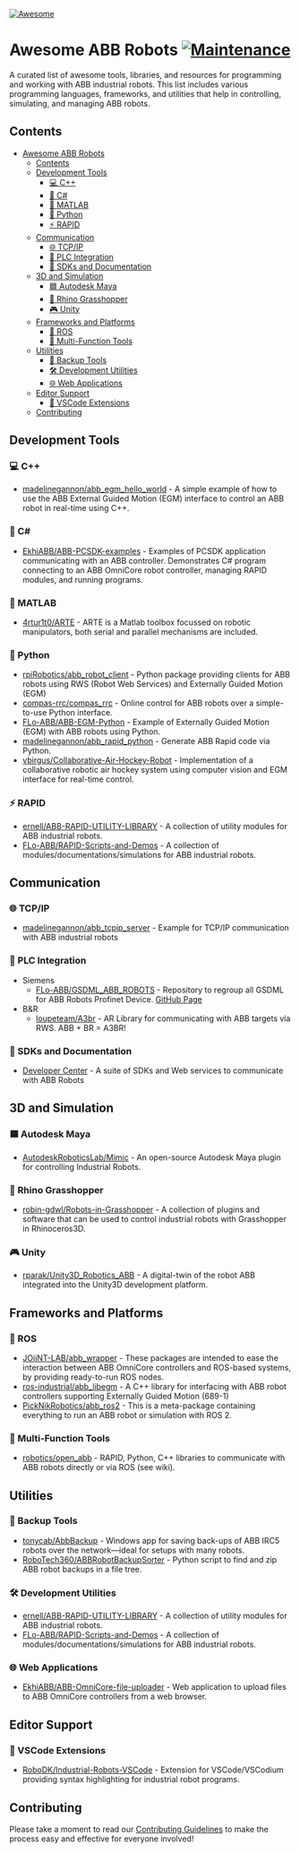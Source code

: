 [![Awesome](https://awesome.re/badge.svg)](https://awesome.re)

# Awesome ABB Robots [![Maintenance](https://img.shields.io/badge/Maintained%3F-yes-green.svg)](https://github.com/topics/awesome-list) 

A curated list of awesome tools, libraries, and resources for programming and working with ABB industrial robots. This list includes various programming languages, frameworks, and utilities that help in controlling, simulating, and managing ABB robots.

## Contents
- [Awesome ABB Robots ](#awesome-abb-robots-)
  - [Contents](#contents)
  - [Development Tools](#development-tools)
    - [💻 C++](#-c)
    - [🎯 C#](#-c-1)
    - [🧮 MATLAB](#-matlab)
    - [🐍 Python](#-python)
    - [⚡ RAPID](#-rapid)
  - [Communication](#communication)
    - [🌐 TCP/IP](#-tcpip)
    - [🔌 PLC Integration](#-plc-integration)
    - [🔧 SDKs and Documentation](#-sdks-and-documentation)
  - [3D and Simulation](#3d-and-simulation)
    - [🟦 Autodesk Maya](#-autodesk-maya)
    - [🦏 Rhino Grasshopper](#-rhino-grasshopper)
    - [🎮 Unity](#-unity)
  - [Frameworks and Platforms](#frameworks-and-platforms)
    - [🤖 ROS](#-ros)
    - [🧰 Multi-Function Tools](#-multi-function-tools)
  - [Utilities](#utilities)
    - [💾 Backup Tools](#-backup-tools)
    - [🛠️ Development Utilities](#️-development-utilities)
    - [🌐 Web Applications](#-web-applications)
  - [Editor Support](#editor-support)
    - [📝 VSCode Extensions](#-vscode-extensions)
  - [Contributing](#contributing)

## Development Tools

### 💻 C++
- [madelinegannon/abb_egm_hello_world](https://github.com/madelinegannon/abb_egm_hello_world) - A simple example of how to use the ABB External Guided Motion (EGM) interface to control an ABB robot in real-time using C++.

### 🎯 C#
- [EkhiABB/ABB-PCSDK-examples](https://github.com/EkhiABB/ABB-PCSDK-examples) - Examples of PCSDK application communicating with an ABB controller. Demonstrates C# program connecting to an ABB OmniCore robot controller, managing RAPID modules, and running programs.

### 🧮 MATLAB
- [4rtur1t0/ARTE](https://github.com/4rtur1t0/ARTE) - ARTE is a Matlab toolbox focussed on robotic manipulators, both serial and parallel mechanisms are included.

### 🐍 Python
- [rpiRobotics/abb_robot_client](https://github.com/rpiRobotics/abb_robot_client) - Python package providing clients for ABB robots using RWS (Robot Web Services) and Externally Guided Motion (EGM)
- [compas-rrc/compas_rrc](https://github.com/compas-rrc/compas_rrc) - Online control for ABB robots over a simple-to-use Python interface.
- [FLo-ABB/ABB-EGM-Python](https://github.com/FLo-ABB/ABB-EGM-Python) - Example of Externally Guided Motion (EGM) with ABB robots using Python.
- [madelinegannon/abb_rapid_python](https://github.com/madelinegannon/abb_rapid_python) - Generate ABB Rapid code via Python.
- [vbirgus/Collaborative-Air-Hockey-Robot](https://github.com/vbirgus/Collaborative-Air-Hockey-Robot) - Implementation of a collaborative robotic air hockey system using computer vision and EGM interface for real-time control.

### ⚡ RAPID
- [ernell/ABB-RAPID-UTILITY-LIBRARY](https://github.com/ernell/ABB-RAPID-UTILITY-LIBRARY) - A collection of utility modules for ABB industrial robots.
- [FLo-ABB/RAPID-Scripts-and-Demos](https://github.com/FLo-ABB/RAPID-Scripts-and-Demos) - A collection of modules/documentations/simulations for ABB industrial robots.

## Communication

### 🌐 TCP/IP
- [madelinegannon/abb_tcpip_server](https://github.com/madelinegannon/abb_tcpip_server) - Example for TCP/IP communication with ABB industrial robots

### 🔌 PLC Integration
- Siemens
  - [FLo-ABB/GSDML_ABB_ROBOTS](https://github.com/FLo-ABB/GSDML_ABB_ROBOTS) - Repository to regroup all GSDML for ABB Robots Profinet Device. [GitHub Page](https://flo-abb.github.io/GSDML_ABB_ROBOTS/)
- B&R
  - [loupeteam/A3br](https://github.com/loupeteam/A3br) - AR Library for communicating with ABB targets via RWS. ABB + BR = A3BR!

### 🔧 SDKs and Documentation
- [Developer Center](https://developercenter.robotstudio.com/) - A suite of SDKs and Web services to communicate with ABB Robots

## 3D and Simulation

### 🟦 Autodesk Maya
- [AutodeskRoboticsLab/Mimic](https://github.com/AutodeskRoboticsLab/Mimic) - An open-source Autodesk Maya plugin for controlling Industrial Robots.

### 🦏 Rhino Grasshopper
- [robin-gdwl/Robots-in-Grasshopper](https://github.com/robin-gdwl/Robots-in-Grasshopper) - A collection of plugins and software that can be used to control industrial robots with Grasshopper in Rhinoceros3D.

### 🎮 Unity
- [rparak/Unity3D_Robotics_ABB](https://github.com/rparak/Unity3D_Robotics_ABB) - A digital-twin of the robot ABB integrated into the Unity3D development platform.

## Frameworks and Platforms

### 🤖 ROS
- [JOiiNT-LAB/abb_wrapper](https://github.com/JOiiNT-LAB/abb_wrapper) - These packages are intended to ease the interaction between ABB OmniCore controllers and ROS-based systems, by providing ready-to-run ROS nodes.
- [ros-industrial/abb_libegm](https://github.com/ros-industrial/abb_libegm) - A C++ library for interfacing with ABB robot controllers supporting Externally Guided Motion (689-1)
- [PickNikRobotics/abb_ros2](https://github.com/PickNikRobotics/abb_ros2) - This is a meta-package containing everything to run an ABB robot or simulation with ROS 2.

### 🧰 Multi-Function Tools
- [robotics/open_abb](https://github.com/robotics/open_abb) - RAPID, Python, C++ libraries to communicate with ABB robots directly or via ROS (see wiki).

## Utilities

### 💾 Backup Tools
- [tonycab/AbbBackup](https://github.com/tonycab/AbbBackup) - Windows app for saving back-ups of ABB IRC5 robots over the network—ideal for setups with many robots.
- [RoboTech360/ABBRobotBackupSorter](https://github.com/RoboTech360/ABBRobotBackupSorter) - Python script to find and zip ABB robot backups in a file tree.

### 🛠️ Development Utilities
- [ernell/ABB-RAPID-UTILITY-LIBRARY](https://github.com/ernell/ABB-RAPID-UTILITY-LIBRARY) - A collection of utility modules for ABB industrial robots.
- [FLo-ABB/RAPID-Scripts-and-Demos](https://github.com/FLo-ABB/RAPID-Scripts-and-Demos) - A collection of modules/documentations/simulations for ABB industrial robots.

### 🌐 Web Applications
- [EkhiABB/ABB-OmniCore-file-uploader](https://github.com/EkhiABB/ABB-OmniCore-file-uploader) - Web application to upload files to ABB OmniCore controllers from a web browser.

## Editor Support

### 📝 VSCode Extensions
- [RoboDK/Industrial-Robots-VSCode](https://github.com/RoboDK/Industrial-Robots-VSCode) - Extension for VSCode/VSCodium providing syntax highlighting for industrial robot programs.

## Contributing
Please take a moment to read our [Contributing Guidelines](contributing.md) to make the process easy and effective for everyone involved!
